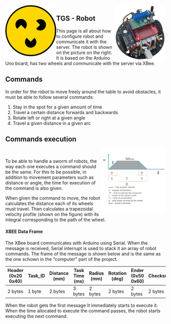 <img src="/Readme_img/logo.png" align="left" style = "width: 10rem"  />
<img src="/Readme_img/Obraz4.png" align="right" style = "width: 10rem"  />

## TGS - Robot

This page is all about how to configure robot and communicate it with the server. The robot is shown on the picture on the right. It is based on the Arduino Uno board, has two wheels and communicate with the server via XBee.

## Commands

In order for the robot to move freely around the table to avoid obstacles, it must be able to follow several commands:
1. Stay in the spot for a given amount of time
2. Travel a certain distance forwards and backwards
3. Rotate left or right at a given angle
4. Travel a given distance in a given arc

## Commands execution

<img src="/Readme_img/wykresrobot.png" align="right" style = "width: 40% " />
<br/>

To be able to handle a sworm of robots, the way each one executes a command should be the same. For this to be possible, in addition to movement parameters such as distance or angle, the time for execution of the command is also given. 

When given the command to move, the robot calculates the distance each of its wheels must travel. Then calculates a trapezoidal velocity profile (shown on the figure) with its integral corresponding to the path of the wheel.




#### XBEE Data Frame
The XBee board communicates with Arduino using Serial. When the message is received, Serial interrupt is used to stack it an array of robot commands. The frame of the message is shown below and is the same as the one schown in the "computer" part of the project.

Header (0x20 0x40) | Task_ID | Distance (mm) | Task Time (ms)| Radius (mm) | Rotation (deg)| Ender (0x50 0x60)  | Checksum   |
-------------------| --------|---------------|---------------|-------------|---------------|--------------------|------------|
2 bytes            | 1 byte  | 2 bytes       | 3 bytes       | 2 bytes     | 2 bytes       | 2 bytes            | 2 bytes    |

When the robot gets the first message It immediately starts to execute it. When the time allocated to execute the command passes, the robot starts executing the next command.


